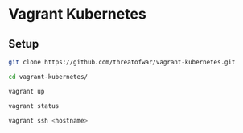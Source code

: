 # Vagrant Kubernetes

## Setup
```bash
git clone https://github.com/threatofwar/vagrant-kubernetes.git
```
```bash
cd vagrant-kubernetes/
```
```bash
vagrant up
```
```bash
vagrant status
```
```bash
vagrant ssh <hostname>
```